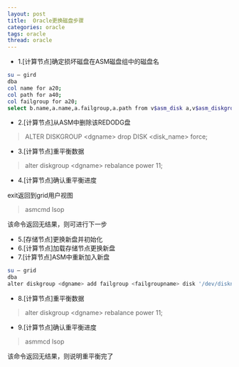 ```yaml
---
layout: post
title:  Oracle更换磁盘步骤
categories: oracle
tags: oracle
thread: oracle
---
```

* 1.[计算节点]确定损坏磁盘在ASM磁盘组中的磁盘名

```bash
su – gird
dba
col name for a20;
col path for a40;
col failgroup for a20;
select b.name,a.name,a.failgroup,a.path from v$asm_disk a,v$asm_diskgroup b where a.group_number = b.group_number order by 2;
```

* 2.[计算节点]从ASM中删除该REDODG盘

> ALTER DISKGROUP \<dgname\> drop DISK \<disk_name\> force;

* 3.[计算节点]重平衡数据

> alter diskgroup \<dgname\>  rebalance power 11;

* 4.[计算节点]确认重平衡进度

exit返回到grid用户视图

> asmcmd lsop
 
该命令返回无结果，则可进行下一步

* 5.[存储节点]更换新盘并初始化
* 6.[计算节点]加载存储节点更换新盘
* 7.[计算节点]ASM中重新加入新盘

```bash
su – grid 
dba
alter diskgroup <dgname> add failgroup <failgroupname> disk '/dev/diskname' force;
```

* 8.[计算节点]重平衡数据

> alter diskgroup \<dgname\> rebalance power 11;

* 9.[计算节点]确认重平衡进度

> asmmcd lsop

该命令返回无结果，则说明重平衡完了